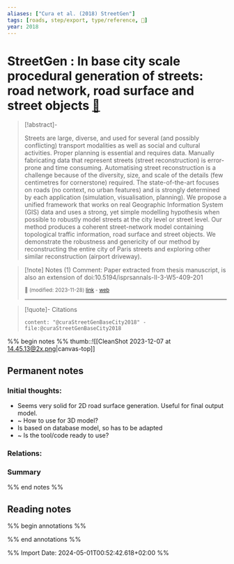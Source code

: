 ```yaml
---
aliases: ["Cura et al. (2018) StreetGen"]
tags: [roads, step/export, type/reference, 🔸]
year: 2018
---
```

# StreetGen : In base city scale procedural generation of streets: road network, road surface and street objects [📖](zotero://select/library/items/BW6YMKII)

> [!abstract]-
> 
> Streets are large, diverse, and used for several (and possibly conflicting) transport modalities as well as social and cultural activities. Proper planning is essential and requires data. Manually fabricating data that represent streets (street reconstruction) is error-prone and time consuming. Automatising street reconstruction is a challenge because of the diversity, size, and scale of the details (few centimetres for cornerstone) required. The state-of-the-art focuses on roads (no context, no urban features) and is strongly determined by each application (simulation, visualisation, planning). We propose a unified framework that works on real Geographic Information System (GIS) data and uses a strong, yet simple modelling hypothesis when possible to robustly model streets at the city level or street level. Our method produces a coherent street-network model containing topological traffic information, road surface and street objects. We demonstrate the robustness and genericity of our method by reconstructing the entire city of Paris streets and exploring other similar reconstruction (airport driveway).
> 


> [!note] Notes (1)
> Comment: Paper extracted from thesis manuscript, is also an extension of doi:10.5194/isprsannals-II-3-W5-409-201
> 
> <small>📝️ (modified: 2023-11-28) [link](zotero://select/library/items/D8B499JM) - [web](http://zotero.org/users/12121940/items/D8B499JM)</small>
>  
> ---

> [!quote]- Citations
> 
> ```query
> content: "@curaStreetGenBaseCity2018" -file:@curaStreetGenBaseCity2018
> ```

%% begin notes %%
thumb::![[CleanShot 2023-12-07 at 14.45.13@2x.png|canvas-top]]
## Permanent notes
### Initial thoughts:
- Seems very solid for 2D road surface generation. Useful for final output model.
- ~ How to use for 3D model?
- Is based on database model, so has to be adapted
- ~ Is the tool/code ready to use?

### Relations:


### Summary


%% end notes %%
## Reading notes
%% begin annotations %%

%% end annotations %%



%% Import Date: 2024-05-01T00:52:42.618+02:00 %%
